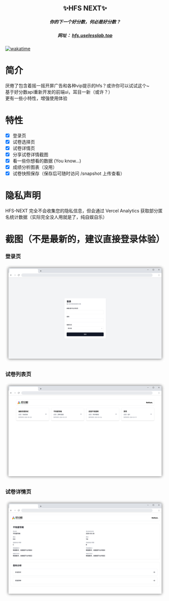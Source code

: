 <h2 align="center">✨HFS NEXT✨</h2>
<h5 align="center">你的下一个好分数，何必是好分数？</h5>
<h5 align="center">网址： <a href="https://hfs.uselesslab.top" target="_blank">hfs.uselesslab.top</a></h5>

[![wakatime](https://wakatime.com/badge/github/yanyao2333/HFS-NEXT.svg)](https://wakatime.com/badge/github/yanyao2333/HFS-NEXT)

# 简介

厌倦了包含着摇一摇开屏广告和各种vip提示的hfs？或许你可以试试这个~ \
基于好分数api重新开发的前端ui，耳目一新（或许？）  \
更有一些小特性，增强使用体验

# 特性

- [x] 登录页
- [x] 试卷选择页
- [x] 试卷详情页
- [x] 分享试卷详情截图
- [x] 看一些你想看的数据 (You know...)
- [x] 成绩分析图表（没用）
- [x] 试卷快照保存（保存后可随时访问 /snapshot 上传查看）

# 隐私声明

HFS-NEXT 完全不会收集您的隐私信息，但会通过 Vercel Analytics 获取部分匿名统计数据（实际完全没人用就是了，纯自娱自乐）

# 截图（不是最新的，建议直接登录体验）

### 登录页

![login.png](public/login.png)

### 试卷列表页

![exams_list.png](public/exams_list.png)

### 试卷详情页

![exam_detail.png](public/exam_detail.png)